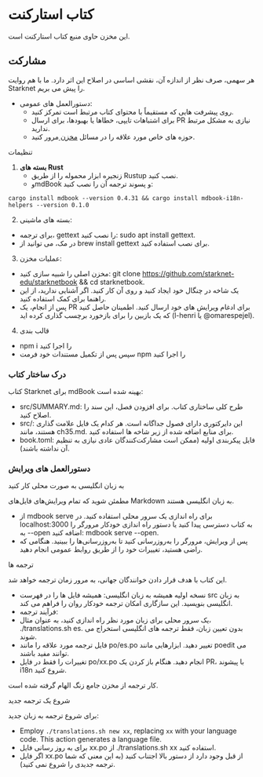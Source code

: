 # کتاب استارکنت

این مخزن حاوی منبع کتاب استارکنت است.

## مشارکت

هر سهمی، صرف نظر از اندازه آن، نقشی اساسی در اصلاح این اثر دارد. ما با هم روایت Starknet را پیش می بریم.

* دستورالعمل های عمومی:
  * روی پیشرفت هایی که مستقیماً با محتوای کتاب مرتبط است تمرکز کنید.
  * برای اشتباهات تایپی، خطاها یا بهبودها، برای ارسال PR نیازی به مشکل مرتبط ندارید.
  * حوزه های خاص مورد علاقه را در مسائل [مخزن ](https://github.com/starknet-edu/starknetbook/issues)مرور کنید.

تنظیمات

1. **بسته های Rust**
   * زنجیره ابزار محموله را از طریق Rustup نصب کنید.
   * وmdBook و پسوند ترجمه آن را نصب کنید:

```shell
cargo install mdbook --version 0.4.31 && cargo install mdbook-i18n-helpers --version 0.1.0
```

2. بسته های ماشینی:

* برای ترجمه، gettext را نصب کنید: sudo apt install gettext.
* در مک، می توانید از brew install gettext برای نصب استفاده کنید.

3. عملیات مخزن:

* مخزن اصلی را شبیه سازی کنید: git clone https://github.com/starknet-edu/starknetbook && cd starknetbook.
* یک شاخه در چنگال خود ایجاد کنید و روی آن کار کنید. اگر آشنایی ندارید، از این راهنما برای کمک استفاده کنید.
* پس از انجام، یک PR برای ادغام ویرایش های خود ارسال کنید. اطمینان حاصل کنید که یک بازبین را برای بازخورد برچسب گذاری کرده اید (l-henri یا @omarespejel).

4. قالب بندی

* npm i را اجرا کنید
* سپس پس از تکمیل مستندات خود فرمت npm را اجرا کنید

### درک ساختار کتاب

کتاب Starknet برای mdBook بهینه شده است:

* src/SUMMARY.md: طرح کلی ساختاری کتاب. برای افزودن فصل، این سند را اصلاح کنید.
* src/: این دایرکتوری دارای فصول جداگانه است. هر کدام یک فایل علامت گذاری هستند، مانند ch35.md. برای منابع اضافه شده از زیر شاخه ها استفاده کنید.
* book.toml: فایل پیکربندی اولیه (ممکن است مشارکت‌کنندگان عادی نیازی به تنظیم آن نداشته باشند).

### دستورالعمل های ویرایش

به زبان انگلیسی به صورت محلی کار کنید

مطمئن شوید که تمام ویرایش‌های فایل‌های Markdown به زبان انگلیسی هستند.

* از mdbook serve برای راه اندازی یک سرور محلی استفاده کنید. در localhost:3000 به کتاب دسترسی پیدا کنید یا دستور راه اندازی خودکار مرورگر را به --open اضافه کنید: mdbook serve --open.
* پس از ویرایش، مرورگر را به‌روزرسانی کنید تا به‌روزرسانی‌ها را ببینید. هنگامی که راضی هستید، تغییرات خود را از طریق روابط عمومی انجام دهید.

ترجمه ها

این کتاب با هدف قرار دادن خوانندگان جهانی، به مرور زمان ترجمه خواهد شد.

* نسخه اولیه همیشه به زبان انگلیسی: همیشه فایل ها را در فهرست src به زبان انگلیسی بنویسید. این سازگاری امکان ترجمه خودکار روان را فراهم می کند.
* فرآیند ترجمه:
* یک سرور محلی برای زبان مورد نظر راه اندازی کنید، به عنوان مثال، ./translations.sh es. بدون تعیین زبان، فقط ترجمه های انگلیسی استخراج می شوند.
* فایل ترجمه مورد علاقه را مانند po/es.po تغییر دهید. ابزارهایی مانند poedit می توانند مفید باشند.
* تغییرات را فقط در فایل po/xx.po انجام دهید. هنگام باز کردن یک PR، با پیشوند i18n شروع کنید.

کار ترجمه از مخزن جامع زنگ الهام گرفته شده است.

شروع یک ترجمه جدید

برای شروع ترجمه به زبان جدید:

* Employ `./translations.sh new xx`, replacing `xx` with your language code. This action generates a language file.
* برای به روز رسانی فایل xx.po از ./translations.sh xx استفاده کنید.
* اگر فایل xx.po از قبل وجود دارد از دستور بالا اجتناب کنید (به این معنی که شما ترجمه جدیدی را شروع نمی کنید).

